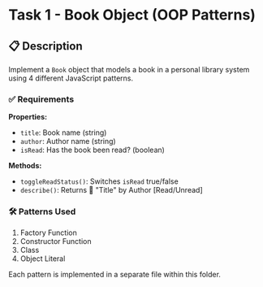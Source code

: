 # Task 1 - Book Object (OOP Patterns)

## 📋 Description

Implement a `Book` object that models a book in a personal library system using 4 different JavaScript patterns.

### ✅ Requirements

**Properties:**
- `title`: Book name (string)
- `author`: Author name (string)
- `isRead`: Has the book been read? (boolean)

**Methods:**
- `toggleReadStatus()`: Switches `isRead` true/false
- `describe()`: Returns 📖 "Title" by Author [Read/Unread]

### 🛠️ Patterns Used
1. Factory Function
2. Constructor Function
3. Class
4. Object Literal

Each pattern is implemented in a separate file within this folder.
